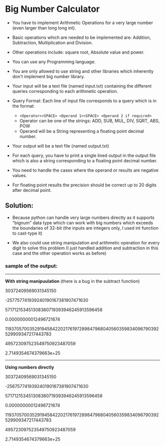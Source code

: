 # Big Number Calculator

- You have to implement Arithmetic Operations for a very large number (even larger than long long int).

- Basic operations which are needed to be implemented are: Addition, Subtraction, Multiplication and Division.
- Other operations include: square root, Absolute value and power.

- You can use any Programming language.

- You are only allowed to use string and other libraries which inherently don't implement big number library.

- Your input will be a text file ​​(named input.txt) containing the different queries corresponding to each arithmetic operation.

- Query Format: Each line of input file corresponds to a query which is in the format:

    - `<Operator><SPACE> <Operand 1><SPACE> <Operand 2 if required>`
    - Operator can be one of the strings: ADD, SUB, MUL, DIV, SQRT, ABS, POW 
    - Operand will be a String representing a floating point decimal number.

- Your output will be a text file (named output.txt)

- For each query, you have to print a single lined output in the output file which is also a string corresponding to a floating point decimal number.

- You need to handle the cases where the operand or results are negative values.

- For floating point results the precision should be correct up to 20 digits after decimal point.


## Solution: 
- Because python can handle very large numbers directly as it supports "bignum" data type which can work with big numbers which exceeds the boundaries of 32-bit (the inputs are integers only, I used int function to cast-type it)

- We also could use string manipulation and arithmetic operation for every digit to solve this problem 
(I just handled addition and subtraction in this case and the other operation works as before)


### sample of the output:
---

**With string manipuulation** (there is a bug in the subtract function)

30372409569031345150

-257757741939240190167381907471630

571712153451308380719393946245913596458

0.00000000012496721674

119370570035291945842202176197289847968040560359834096790392529909347217443783

495723097523549750923487059

2.7149354674379663e+25

----

**Using numbers directly**

30372409569031345150

-256757741939240190167381907471630

571712153451308380719393946245913596458

0.00000000012496721674

119370570035291945842202176197289847968040560359834096790392529909347217443783

495723097523549750923487059

2.7149354674379663e+25
